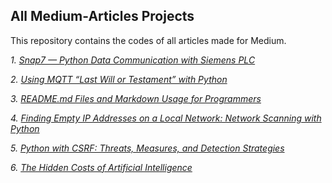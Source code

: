 ## All Medium-Articles Projects

This repository contains the codes of all articles made for Medium.


*1. [Snap7 — Python Data Communication with Siemens PLC](https://medium.com/@kardelenyurtkuran/snap7-python-communication-with-siemens-plc-41829626b2b0)*

*2. [Using MQTT “Last Will or Testament” with Python](https://medium.com/@kardelenyurtkuran/using-mqtt-last-will-or-testament-with-python-f79e96263b11)*

*3. [README.md Files and Markdown Usage for Programmers](https://medium.com/@kardelenyurtkuran/readme-md-files-and-markdown-usage-for-programmers-16edf054f8ce)*

*4. [Finding Empty IP Addresses on a Local Network: Network Scanning with Python](https://medium.com/@kardelenyurtkuran/finding-empty-ip-addresses-on-a-local-network-network-scanning-with-python-fb4efd5ddda0)*

*5. [Python with CSRF: Threats, Measures, and Detection Strategies](https://medium.com/@kardelenyurtkuran/python-with-csrf-threats-measures-and-detection-strategies-8eb77abf9270)*

*6. [The Hidden Costs of Artificial Intelligence](https://medium.com/@kardelenyurtkuran/the-hidden-costs-of-artificial-intelligence-ccd7df80a58e)*
  
  


